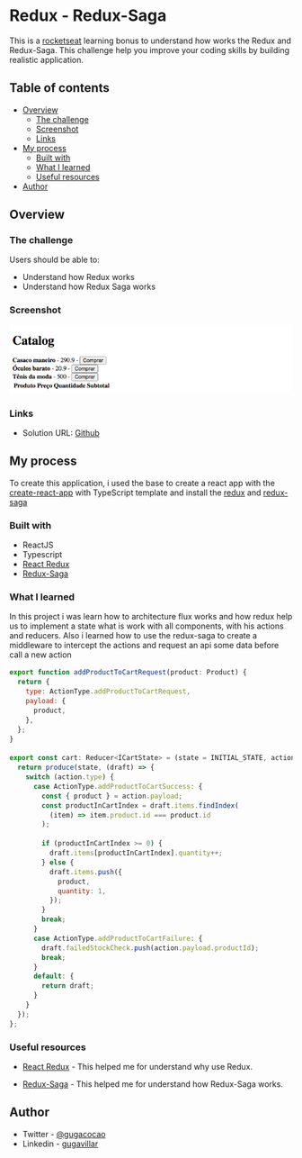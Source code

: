 # Redux - Redux-Saga

This is a [rocketseat](https://www.rocketseat.com.br/) learning bonus to understand how works the Redux and Redux-Saga. This challenge help you improve your coding skills by building realistic application.

## Table of contents

- [Overview](#overview)
  - [The challenge](#the-challenge)
  - [Screenshot](#screenshot)
  - [Links](#links)
- [My process](#my-process)
  - [Built with](#built-with)
  - [What I learned](#what-i-learned)
  - [Useful resources](#useful-resources)
- [Author](#author)

## Overview

### The challenge

Users should be able to:

- Understand how Redux works
- Understand how Redux Saga works

### Screenshot

![Screenshot](./screenshot.png)

### Links

- Solution URL: [Github](https://github.com/gugavillar/studing_redux)

## My process

To create this application, i used the base to create a react app with the [create-react-app](https://create-react-app.dev/) with TypeScript template and install the [redux](https://react-redux.js.org/) and [redux-saga](https://redux-saga.js.org/)

### Built with

- ReactJS
- Typescript
- [React Redux](https://react-redux.js.org/)
- [Redux-Saga](https://redux-saga.js.org/)

### What I learned

In this project i was learn how to architecture flux works and how redux help us to implement a state what is work with all components, with his actions and reducers. Also i learned how to use the redux-saga to create a middleware to intercept the actions and request an api some data before call a new action

```js
export function addProductToCartRequest(product: Product) {
  return {
    type: ActionType.addProductToCartRequest,
    payload: {
      product,
    },
  };
}

export const cart: Reducer<ICartState> = (state = INITIAL_STATE, action) => {
  return produce(state, (draft) => {
    switch (action.type) {
      case ActionType.addProductToCartSuccess: {
        const { product } = action.payload;
        const productInCartIndex = draft.items.findIndex(
          (item) => item.product.id === product.id
        );

        if (productInCartIndex >= 0) {
          draft.items[productInCartIndex].quantity++;
        } else {
          draft.items.push({
            product,
            quantity: 1,
          });
        }
        break;
      }
      case ActionType.addProductToCartFailure: {
        draft.failedStockCheck.push(action.payload.productId);
        break;
      }
      default: {
        return draft;
      }
    }
  });
};
```

### Useful resources

- [React Redux](https://react-redux.js.org/) - This helped me for understand why use Redux.

- [Redux-Saga](https://redux-saga.js.org/) - This helped me for understand how Redux-Saga works.

## Author

- Twitter - [@gugacocao](https://twitter.com/gugacocao)
- Linkedin - [gugavillar](https://www.linkedin.com/in/gugavillar/)

